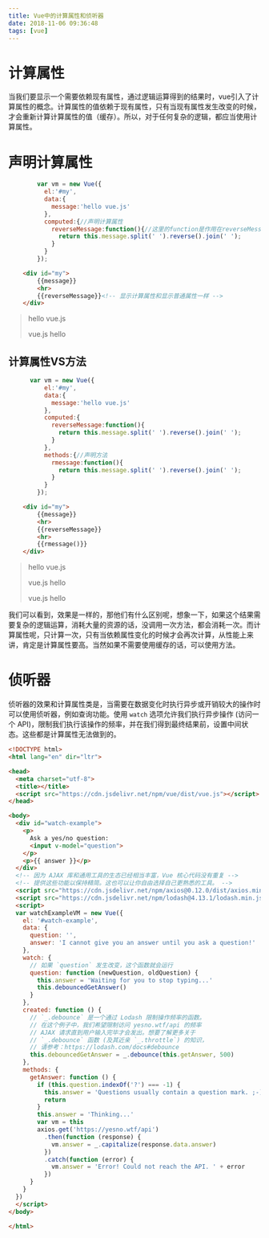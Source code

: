 ```yaml
---
title: Vue中的计算属性和侦听器
date: 2018-11-06 09:36:48
tags: [vue]
---
```


# 计算属性

当我们要显示一个需要依赖现有属性，通过逻辑运算得到的结果时，vue引入了计算属性的概念。计算属性的值依赖于现有属性，只有当现有属性发生改变的时候，才会重新计算计算属性的值（缓存）。所以，对于任何复杂的逻辑，都应当使用计算属性。

<!-- more -->

# 声明计算属性

```js
        var vm = new Vue({
          el:'#my',
          data:{
            message:'hello vue.js'
          },
          computed:{//声明计算属性
            reverseMessage:function(){//这里的function是作用在reverseMessage的getter方法上
              return this.message.split(' ').reverse().join(' ');
            }
          }
        });
```

```html
    <div id="my">
        {{message}}
        <hr>
        {{reverseMessage}}<!-- 显示计算属性和显示普通属性一样 -->
    </div>
```

>    hello vue.js
>
>    vue.js hello

## 计算属性VS方法

```js
      var vm = new Vue({
          el:'#my',
          data:{
            message:'hello vue.js'
          },
          computed:{
            reverseMessage:function(){
              return this.message.split(' ').reverse().join(' ');
            }
          },
          methods:{//声明方法
            rmessage:function(){
              return this.message.split(' ').reverse().join(' ');
            }
          }
        });
```

```html
    <div id="my">
        {{message}}
        <hr>
        {{reverseMessage}}
        <hr>
        {{rmessage()}}
    </div>
```

>    hello vue.js
>
>    vue.js hello
>
>    vue.js hello

我们可以看到，效果是一样的，那他们有什么区别呢，想象一下，如果这个结果需要复杂的逻辑运算，消耗大量的资源的话，没调用一次方法，都会消耗一次。而计算属性呢，只计算一次，只有当依赖属性变化的时候才会再次计算，从性能上来讲，肯定是计算属性要高。当然如果不需要使用缓存的话，可以使用方法。

# 侦听器

侦听器的效果和计算属性类是，当需要在数据变化时执行异步或开销较大的操作时可以使用侦听器，例如查询功能。使用 `watch` 选项允许我们执行异步操作 (访问一个 API)，限制我们执行该操作的频率，并在我们得到最终结果前，设置中间状态。这些都是计算属性无法做到的。

```html
<!DOCTYPE html>
<html lang="en" dir="ltr">

<head>
  <meta charset="utf-8">
  <title></title>
  <script src="https://cdn.jsdelivr.net/npm/vue/dist/vue.js"></script>
</head>

<body>
  <div id="watch-example">
    <p>
      Ask a yes/no question:
      <input v-model="question">
    </p>
    <p>{{ answer }}</p>
  </div>
  <!-- 因为 AJAX 库和通用工具的生态已经相当丰富，Vue 核心代码没有重复 -->
  <!-- 提供这些功能以保持精简。这也可以让你自由选择自己更熟悉的工具。 -->
  <script src="https://cdn.jsdelivr.net/npm/axios@0.12.0/dist/axios.min.js"></script>
  <script src="https://cdn.jsdelivr.net/npm/lodash@4.13.1/lodash.min.js"></script>
  <script>
  var watchExampleVM = new Vue({
    el: '#watch-example',
    data: {
      question: '',
      answer: 'I cannot give you an answer until you ask a question!'
    },
    watch: {
      // 如果 `question` 发生改变，这个函数就会运行
      question: function (newQuestion, oldQuestion) {
        this.answer = 'Waiting for you to stop typing...'
        this.debouncedGetAnswer()
      }
    },
    created: function () {
      // `_.debounce` 是一个通过 Lodash 限制操作频率的函数。
      // 在这个例子中，我们希望限制访问 yesno.wtf/api 的频率
      // AJAX 请求直到用户输入完毕才会发出。想要了解更多关于
      // `_.debounce` 函数 (及其近亲 `_.throttle`) 的知识，
      // 请参考：https://lodash.com/docs#debounce
      this.debouncedGetAnswer = _.debounce(this.getAnswer, 500)
    },
    methods: {
      getAnswer: function () {
        if (this.question.indexOf('?') === -1) {
          this.answer = 'Questions usually contain a question mark. ;-)'
          return
        }
        this.answer = 'Thinking...'
        var vm = this
        axios.get('https://yesno.wtf/api')
          .then(function (response) {
            vm.answer = _.capitalize(response.data.answer)
          })
          .catch(function (error) {
            vm.answer = 'Error! Could not reach the API. ' + error
          })
      }
    }
  })
  </script>
</body>

</html>

```

